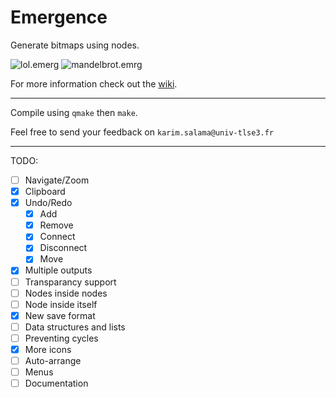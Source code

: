 # Emergence
Generate bitmaps using nodes.

![lol.emerg](https://i.imgur.com/dY8D2aa.png)
![mandelbrot.emrg](https://i.imgur.com/1fQAxWw.png)

For more information check out the [wiki](https://github.com/elirovi/Emergence/wiki).

---

Compile using `qmake` then `make`.

Feel free to send your feedback on `karim.salama@univ-tlse3.fr`

---

TODO:
- [ ] Navigate/Zoom
- [x] Clipboard
- [x] Undo/Redo
  - [x] Add
  - [x] Remove
  - [x] Connect
  - [x] Disconnect
  - [x] Move
- [x] Multiple outputs
- [ ] Transparancy support
- [ ] Nodes inside nodes
- [ ] Node inside itself
- [x] New save format
- [ ] Data structures and lists
- [ ] Preventing cycles
- [x] More icons
- [ ] Auto-arrange
- [ ] Menus
- [ ] Documentation
